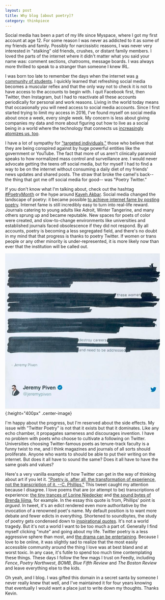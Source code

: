 ```yaml
---
layout: post
title: Why blog [about poetry]?
category: thinkpiece
---
```


Social media has been a part of my life since Myspace, where I got my first account at age 12. For some reason I was never as addicted to it as some of my friends and family. Possibly for narcissistic reasons, I was never very interested in "stalking" old friends, crushes, or distant family members. I loved the parts of the internet where it didn't matter what you said your name was: comment sections, chatrooms, message boards. I was always more thrilled to speak to a stranger than someone I knew IRL. 

I was born too late to remember the days when the internet was [a community of students](http://tvtropes.org/pmwiki/pmwiki.php/Main/EternalSeptember). I quickly learned that refreshing social media becomes a muscular reflex and that the only way not to check it is not to have access to the accounts to begin with. I quit Facebook first, then Twitter, then Instagram, but I had to reactivate all these accounts periodically for personal and work reasons. Living in the world today means that occasionally you will need access to social media accounts. Since I first started trying to limit my access in 2016, I've found myself on social media about once a week, every single week. My concern is less about giving companies my data and more about figuring out how to live as a social being in a world where the technology that connects us [increasingly atomizes us, too](https://www.npr.org/sections/health-shots/2017/03/06/518362255/feeling-lonely-too-much-time-on-social-media-may-be-why). 

I have a lot of sympathy for ["targeted individuals,"](https://www.wired.com/story/mind-games-the-tortured-lives-of-targeted-individuals/) those who believe that they are being conspired against by huge powerful entities like the government or YouTube. The fact that more of us aren't clinically paranoid speaks to how normalized mass control and surveillance are. I would never advocate getting the teens off social media, but for myself I had to find a way to be on the internet without consuming a daily diet of my friends' news updates and shared posts. The straw that broke the camel's back-- the thing that got me off social media for good-- was "Poetry Twitter."

If you don't know what I'm talking about, check out the hashtag [#PoetryMonth](https://twitter.com/hashtag/PoetryMonth?src=hash) or the hype around [Kaveh Akbar](https://twitter.com/search?src=typd&q=kaveh%20akbar). Social media changed the landscape of poetry: it became possible [to achieve internet fame by posting poetry](https://www.theguardian.com/books/booksblog/2017/oct/04/rupi-kaur-instapoets-the-sun-and-her-flowers). Internet fame is still incredibly easy to turn into real-life reward. Journals catering to young adults like Adroit, Winter Tangerine, and many others sprung up and became reputable. New spaces for poets of color were created, and slow-to-change environments like universities and established journals faced obsolescence if they did not respond. By all accounts, poetry is becoming a less segregated field, and there's no doubt in my mind that that progress is thanks to poetry Twitter. If women or trans people or any other minority is under-represented, it is more likely now than ever that the institution will be called out.

![jeremy piven apology.png](/assets/16d.png){:height="400px" .center-image}

I'm happy about the progress, but I'm reserved about the side effects. My issue with "Twitter Poetry" is not that it exists but that it dominates. Like any echo chamber, it propagates sameness and discourages invention. I have no problem with poets who choose to cultivate a following on Twitter. Universities choosing Twitter-famous poets as tenure-track faculty is a funny twist to me, and I think magazines and journals of all sorts should proliferate. Anyone who wants to should be able to put their writing on the internet. But does it all have to sound the same? Does it all have to have the same goals and values?

Here's a very vanilla example of how Twitter can get in the way of thinking about art if you let it. ["Poetry is, after all, the transformation of experience, not the transcription of it. --C. Phillips."](https://twitter.com/robinschaer/status/959088771802259456) This tweet caught my attention because I disagree. I love poems that are (or attempt to be) transcriptions of experience: [the tiny trances of Lorine Niedecker](https://www.poetryfoundation.org/poetrymagazine/browse?volume=106&issue=5&page=27) and [the sound bytes of Brenda Iijima](https://www.poetryfoundation.org/poems/53650/skyland), for example. In the essay this quote is from, Phillips' point is _argued_. In tweet, it's an edict rendered even more authoritative by the invocation of a renowned poet's name. My default position is to want more debate and fewer edicts in everything. Shortened to soundbytes, the study of poetry gets condensed down to [inspirational quotes](https://twitter.com/carlasaludes/status/985464891820486656). It's not a world tragedy. But it's not a world I want to be too much a part of. Generally I find myself clicking "mute" and going about my life. Twitter poetry is a less aggressive sphere than most, and [the drama can be entertaining](https://twitter.com/tourniquetrview/status/941410180524314625). Because I love to be online, it was slightly sad to realize that the most easily accessible community around the thing I love was at best bland and at worst toxic. In any case, it's futile to spend too much time contemplating these things. These days I follow the few mags I trust on Feedly, including _Fence_, _Poetry Northwest_, _BOMB_, _Blue Fifth Review_ and _The Boston Review_ and leave everything else to the kids. 

Oh yeah, and I blog. I was gifted this domain in a secret santa by someone I never really knew that well, and I've maintained it for four years knowing that eventually I would want a place just to write down my thoughts. Thanks Kevin.